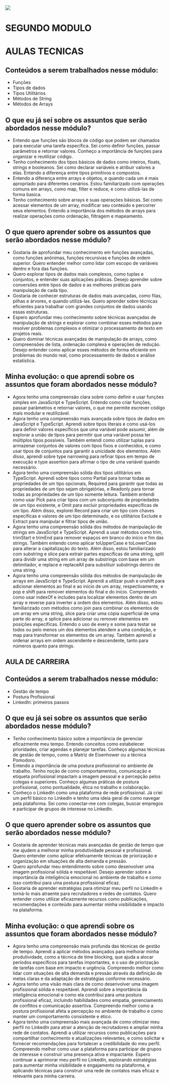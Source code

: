 ![](https://i.imgur.com/xG74tOh.png)

# SEGUNDO MODULO

# AULAS TECNICAS

## Conteúdos a serem trabalhados nesse módulo:

- Funções 
- Tipos de dados 
- Tipos Utilitários
- Métodos de String
- Métodos de Arrays

## O que eu já sei sobre os assuntos que serão abordados nesse módulo?

-  Entendo que funções são blocos de código que podem ser chamados para executar uma tarefa específica. Sei como definir funções, passar parâmetros e retornar valores. Conheço a importância de funções para organizar e reutilizar código.
- Tenho conhecimento dos tipos básicos de dados como inteiros, floats, strings e booleanos. Sei como declarar variáveis e atribuir valores a elas. Entendo a diferença entre tipos primitivos e compostos.
- Entendo a diferença entre arrays e objetos, e quando cada um é mais apropriado para diferentes cenários. Estou familiarizado com operações comuns em arrays, como map, filter e reduce, e como utilizá-las de forma basica.
- Tenho conhecimento sobre arrays e suas operações básicas. Sei como acessar elementos de um array, modificar seu conteúdo e percorrer seus elementos. Entendo a importância dos métodos de arrays para realizar operações como ordenação, filtragem e mapeamento.

## O que quero aprender sobre os assuntos que serão abordados nesse módulo?

- Gostaria de aprofundar meu conhecimento em funções avançadas, como funções anônimas, funções recursivas e funções de ordem superior. Quero entender melhor como lidar com escopo de variáveis dentro e fora das funções.
- Quero explorar tipos de dados mais complexos, como tuplas e conjuntos, e entender suas aplicações práticas. Desejo aprender sobre conversões entre tipos de dados e as melhores práticas para manipulação de cada tipo.
- Gostaria de conhecer estruturas de dados mais avançadas, como filas, pilhas e árvores, e quando utilizá-las. Quero aprender sobre técnicas eficientes para trabalhar com grandes conjuntos de dados usando essas estruturas.
- Espero aprofundar meu conhecimento sobre técnicas avançadas de manipulação de strings e explorar como combinar esses métodos para resolver problemas complexos e otimizar o processamento de texto em projetos reais.
- Quero dominar técnicas avançadas de manipulação de arrays, como compreensões de lista, ordenação complexa e operações de redução. Desejo entender como aplicar esses métodos de forma eficiente em problemas do mundo real, como processamento de dados e análise estatística.

## Minha evolução: o que aprendi sobre os assuntos que foram abordados nesse módulo?
- Agora tenho uma compreensão clara sobre como definir e usar funções simples em JavaScript e TypeScript. Entendo como criar funções, passar parâmetros e retornar valores, o que me permite escrever código mais modular e reutilizável.
- Agora tenho uma compreensão mais avançada sobre tipos de dados em JavaScript e TypeScript. Aprendi sobre tipos literais e como usá-los para definir valores específicos que uma variável pode assumir, além de explorar a união de tipos para permitir que uma variável possa ter múltiplos tipos possíveis. Também entendi como utilizar tuplas para armazenar conjuntos de valores com tipos fixos e conhecidos, e como usar tipos de conjuntos para garantir a unicidade dos elementos. Além disso, aprendi sobre type narrowing para refinar tipos em tempo de execução e type assertion para afirmar o tipo de uma variável quando necessário.
- Agora tenho uma compreensão sólida dos tipos utilitários em TypeScript. Aprendi sobre tipos como Partial para tornar todas as propriedades de um tipo opcionais, Required para garantir que todas as propriedades de um tipo sejam obrigatórias, e Readonly para tornar todas as propriedades de um tipo somente leitura. Também entendi como usar Pick para criar tipos com um subconjunto de propriedades de um tipo existente, e Omit para excluir propriedades específicas de um tipo. Além disso, explorei Record para criar um tipo com chaves específicas e valores de um tipo determinado, e os utilitários Exclude e Extract para manipular e filtrar tipos de união.
- Agora tenho uma compreensão sólida dos métodos de manipulação de strings em JavaScript e TypeScript. Aprendi a usar métodos como trim, trimStart e trimEnd para remover espaços em branco do início e fim das strings. Também entendo como aplicar toUpperCase e toLowerCase para alterar a capitalização do texto. Além disso, estou familiarizado com substring e slice para extrair partes específicas de uma string, split para dividir uma string em um array de substrings com base em um delimitador, e replace e replaceAll para substituir substrings dentro de uma string.
- Agora tenho uma compreensão sólida dos métodos de manipulação de arrays em JavaScript e TypeScript. Aprendi a utilizar push e unshift para adicionar elementos ao final e ao início de um array, respectivamente, e pop e shift para remover elementos do final e do início. Compreendo como usar indexOf e includes para localizar elementos dentro de um array e reverse para inverter a ordem dos elementos. Além disso, estou familiarizado com métodos como join para combinar os elementos de um array em uma string, slice para criar uma cópia superficial de uma parte do array, e splice para adicionar ou remover elementos em posições específicas. Entendo o uso de every e some para testar se todos ou pelo menos um dos elementos atendem a uma condição, e map para transformar os elementos de um array. Também aprendi a ordenar arrays em ordem ascendente e descendente, tanto para números quanto para strings.


## AULA DE CARREIRA

## Conteúdos a serem trabalhados nesse módulo:

- Gestão de tempo 
- Postura Profissional 
- LinkedIn: primeiros passos

## O que eu já sei sobre os assuntos que serão abordados nesse módulo?

- Tenho conhecimento básico sobre a importância de gerenciar eficazmente meu tempo. Entendo conceitos como estabelecer prioridades, criar agendas e planejar tarefas. Conheço algumas técnicas de gestão de tempo, como a Matriz de Eisenhower ou a técnica Pomodoro.
- Entendo a importância de uma postura profissional no ambiente de trabalho. Tenho noção de como comportamentos, comunicação e etiqueta profissional impactam a imagem pessoal e a percepção pelos colegas e superiores. Conheço algumas práticas de postura profissional, como pontualidade, ética no trabalho e colaboração. 
- Conheço o LinkedIn como uma plataforma de rede profissional. Já criei um perfil básico no LinkedIn e tenho uma ideia geral de como navegar pela plataforma. Sei como conectar-me com colegas, buscar empregos e participar de grupos de interesse no LinkedIn.

## O que quero aprender sobre os assuntos que serão abordados nesse módulo?

- Gostaria de aprender técnicas mais avançadas de gestão de tempo que me ajudem a melhorar minha produtividade pessoal e profissional. Quero entender como aplicar efetivamente técnicas de priorização e organização em situações de alta demanda e pressão.
- Quero aprofundar meu entendimento sobre como desenvolver uma imagem profissional sólida e respeitável. Desejo aprender sobre a importância da inteligência emocional no ambiente de trabalho e como isso contribui para uma postura profissional eficaz.
- Gostaria de aprender estratégias para otimizar meu perfil no LinkedIn e torná-lo mais atraente para recrutadores e redes de contatos. Quero entender como utilizar eficazmente recursos como publicações, recomendações e conteúdo para aumentar minha visibilidade e impacto na plataforma.

## Minha evolução: o que aprendi sobre os assuntos que foram abordados nesse módulo?
- Agora tenho uma compreensão mais profunda das técnicas de gestão de tempo. Aprendi a aplicar métodos avançados para melhorar minha produtividade, como a técnica de time blocking, que ajuda a alocar períodos específicos para tarefas importantes, e o uso de priorização de tarefas com base em impacto e urgência. Compreendo melhor como lidar com situações de alta demanda e pressão através da definição de metas claras e da adaptação de estratégias conforme necessário.
- Agora tenho uma visão mais clara de como desenvolver uma imagem profissional sólida e respeitável. Aprendi sobre a importância da inteligência emocional e como ela contribui para uma postura profissional eficaz, incluindo habilidades como empatia, gerenciamento de conflitos e comunicação assertiva. Compreendo melhor como a postura profissional afeta a percepção no ambiente de trabalho e como manter um comportamento consistente e ético.
- Agora tenho uma compreensão mais avançada de como otimizar meu perfil no LinkedIn para atrair a atenção de recrutadores e ampliar minha rede de contatos. Aprendi a utilizar recursos como publicações para compartilhar conhecimento e atualizações relevantes, e como solicitar e fornecer recomendações para fortalecer a credibilidade do meu perfil. Compreendo melhor como usar a plataforma para participar de grupos de interesse e construir uma presença ativa e impactante. Espero continuar a aprimorar meu perfil no LinkedIn, explorando estratégias para aumentar minha visibilidade e engajamento na plataforma, e aplicando técnicas para construir uma rede de contatos mais eficaz e relevante para minha carreira.
